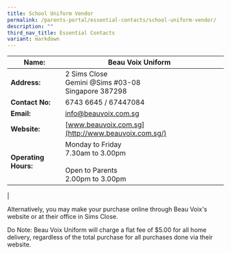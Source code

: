 ```yaml
---
title: School Uniform Vendor
permalink: /parents-portal/essential-contacts/school-uniform-vendor/
description: ""
third_nav_title: Essential Contacts
variant: markdown
---
```

| **Name:** | Beau Voix Uniform |  |
| -------- | -------- | -------- |
| **Address:**    | 2 Sims Close <br>  Gemini @Sims #03-08 <br>Singapore 387298     |     |
| **Contact No:**    | 6743 6645 / 67447084     |      |
| **Email:**  |[info@beauvoix.com.sg](mailto:info@beauvoix.com.sg) | |
| **Website:**    | [www.beauvoix.com.sg](http://www.beauvoix.com.sg/)    |      |
|**Operating Hours:**  | Monday to Friday <br> 7.30am to 3.00pm<br><br> Open to Parents <br> 2.00pm to 3.00pm     |     |
|

Alternatively, you may make your purchase online through Beau Voix's website or at their office in Sims Close.  
  
Do Note: Beau Voix Uniform will charge a flat fee of $5.00 for all home delivery, regardless of the total purchase for all purchases done via their website.